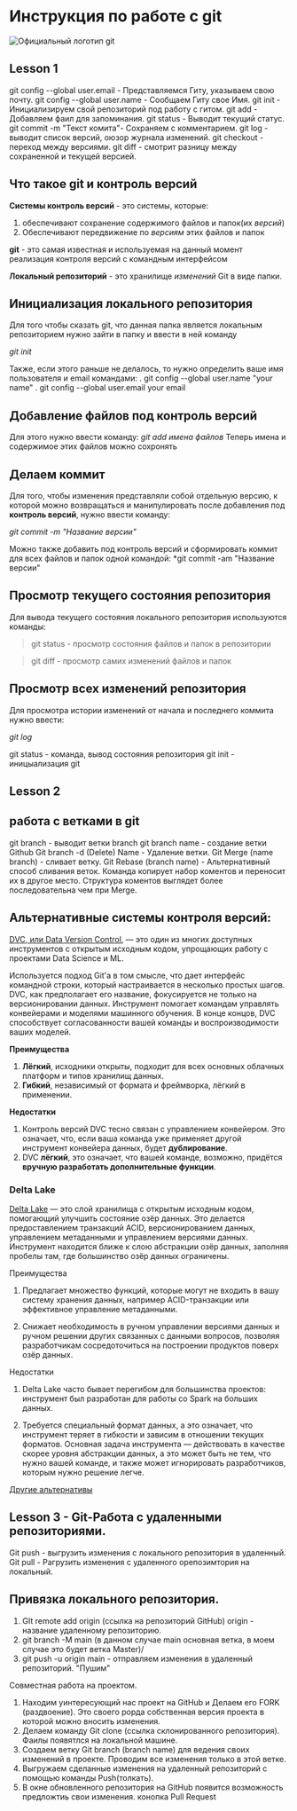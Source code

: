 # Инструкция по работе с git
![Официальный логотип git](logo.png)

## Lesson 1
git config --global user.email - Представляемся Гиту, указываем свою почту.
git config --global user.name - Сообщаем Гиту свое Имя.
git init - Инициализируем свой репозиторий под работу с гитом.
git add - Добавляем фаил для запоминания.
git status - Выводит текущий статус.
git commit -m "Текст комита"- Сохраняем с комментарием.
git log - выводит список версий, оюзор журнала изменений.
git checkout - переход между версиями.
git diff - смотрит разницу между сохраненной и текущей версией.

## Что такое git и контроль версий
**Системы контроль версий** - это системы, которые: 
1. обеспечивают сохранение содержимого файлов и папок(их *версий*)
2. Обеспечивают передвижение по *версиям* этих файлов и папок

**git** - это самая известная и используемая на данный момент реализация контроля версий с командным интерфейсом

**Локальный репозиторий** - это хранилище *изменений* Git в виде папки.

## Инициализация локального репозитория

Для того чтобы сказать git, что данная папка является локальным репозиторием нужно зайти в папку и ввести в ней команду

*git init*

Также, если этого раньше не делалось, то нужно определить ваше имя пользователя и email командами:
. git config --global user.name "your name"
. git config --global user.email your email 

## Добавление файлов под контроль версий

Для этого нужно ввести команду:
*git add имена файлов*
Теперь имена и содержимое этих файлов можно сохронять

## Делаем коммит

Для того, чтобы изменения представляли собой отдельную версию, к которой можно возвращаться и манипулировать после добавления под **контроль версий**, нужно ввести команду:

*git commit -m "Название версии"*

Можно также добавить под контроль версий и сформировать коммит для всех  файлов и папок одной командой:
*git commit -am "Название версии"

## Просмотр текущего состояния репозитория
Для вывода текущего состояния локального репозитория используются команды:

>git status - просмотр состояния файлов и папок в репозитории

> git diff - просмотр самих изменений файлов и папок

## Просмотр всех изменений репозитория

Для просмотра истории изменений от начала и последнего коммита нужно ввести:

*git log*

git status - команда, вывод состояния репозитория
git init - иницыализация git
## Lesson 2

## работа с ветками в git
git branch - выводит ветки
branch
git branch name - создание ветки
Github
Git branch -d (Delete) Name - Удаление ветки.
Git Merge (name branch) - сливает ветку.
Git Rebase (branch name) - Альтернативный способ сливания веток. Команда копирует набор коментов и переносит их в другое место. Структура коментов выглядет более последовательна чем при Merge.    


## Альтернативные системы контроля версий:

[DVC, или Data Version Control](https://habr.com/ru/companies/skillfactory/articles/527510/), — это один из многих доступных инструментов с открытым исходным кодом, упрощающих работу с проектами Data Science и ML.

Используется подход Git'а в том смысле, что дает интерфейс командной строки, который настраивается в несколько простых шагов. DVC, как предполагает его название, фокусируется не только на версионировании данных. Инструмент помогает командам управлять конвейерами и моделями машинного обучения. В конце концов, DVC способствует согласованности вашей команды и воспроизводимости ваших моделей.

**Преимущества**

1. **Лёгкий**, исходники открыты, подходит для всех основных облачных платформ и типов хранилищ данных.
2. **Гибкий**, независимый от формата и фреймворка, лёгкий в применении.

**Недостатки**

1. Контроль версий DVC тесно связан с управлением конвейером. Это означает, что, если ваша команда уже применяет другой инструмент конвейера данных, будет **дублирование**.
2. DVC **лёгкий**, это означает, что вашей команде, возможно, придётся **вручную разработать дополнительные функции**.



### Delta Lake

[Delta Lake](https://delta.io/) — это слой хранилища с открытым исходным кодом, помогающий улучшить состояние озёр данных. Это делается предоставлением транзакций ACID, версионированием данных, управлением метаданными и управлением версиями данных. Инструмент находится ближе к слою абстракции озёр данных, заполняя пробелы там, где большинство озёр данных ограничены.

Преимущества

1. Предлагает множество функций, которые могут не входить в вашу систему хранения данных, например ACID-транзакции или эффективное управление метаданными.

2. Снижает необходимость в ручном управлении версиями данных и ручном решении других связанных с данными вопросов, позволяя разработчикам сосредоточиться на построении продуктов поверх озёр данных.

Недостатки

1. Delta Lake часто бывает перегибом для большинства проектов: инструмент был разработан для работы со Spark на больших данных.

2. Требуется специальный формат данных, а это означает, что инструмент теряет в гибкости и зависим в отношении текущих форматов.
Основная задача инструмента — действовать в качестве скорее уровня абстракции данных, а это может быть не тем, что нужно вашей команде, и также может игнорировать разработчиков, которым нужно решение легче.

[Другие альтернативы](https://habr.com/ru/companies/skillfactory/articles/527510/) 



## Lesson 3 - Git-Работа с удаленными репозиториями.

Git push - выгрузить изменения с локального репозитория в удаленный. 
Git pull - Рагрузить изменения с удаленного орепозимтория на локальный.

## Привязка локального репозитория.
1. GIt remote add origin  (ссылка на репозиторий GitHub)
origin - название удаленному репозиторию.
2. git branch -M main (в данном случае main основная ветка, в моем случае это будет ветка Master)/
3. git push -u origin main - отправляем изменения в удаленный репозиторий. "Пушим"

Совместная работа на проектом.
1. Находим уинтересующий нас проект на GitHub и Делаем его FORK (раздвоение). Это своего рорда собственная версия проекта в которой можно вносить изменения.
2. Делаем команду Git clone (ссылка склонированного репозитория). Фаилы появятлся на локальной машине.
3. Создаем ветку Git branch (branch name) для ведения своих изменений в проекте. Проводим все изменения только в этой ветке.
4. Выгружаем сделанные изменения на удаленный репозиторий с помощью команды Push(толкать).
5. В окне обновленного репозитория на GitHub появится возможность предложтиь свои изменения. конопка Pull Request